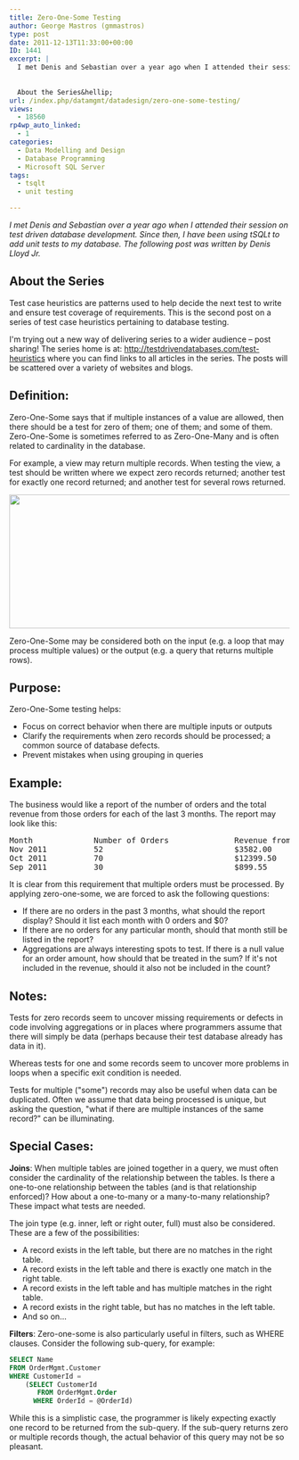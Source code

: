 ```yaml
---
title: Zero-One-Some Testing
author: George Mastros (gmmastros)
type: post
date: 2011-12-13T11:33:00+00:00
ID: 1441
excerpt: |
  I met Denis and Sebastian over a year ago when I attended their session on test driven database development.  Since then, I have been using tSQLt to add unit tests to my database.  The following post was written by Denis Lloyd Jr.
  
  
  About the Series&hellip;
url: /index.php/datamgmt/datadesign/zero-one-some-testing/
views:
  - 18560
rp4wp_auto_linked:
  - 1
categories:
  - Data Modelling and Design
  - Database Programming
  - Microsoft SQL Server
tags:
  - tsqlt
  - unit testing

---
```

_I met Denis and Sebastian over a year ago when I attended their session on test driven database development. Since then, I have been using tSQLt to add unit tests to my database. The following post was written by Denis Lloyd Jr._

## About the Series

Test case heuristics are patterns used to help decide the next test to write and ensure test coverage of requirements. This is the second post on a series of test case heuristics pertaining to database testing.

I'm trying out a new way of delivering series to a wider audience – post sharing! The series home is at: http://testdrivendatabases.com/test-heuristics where you can find links to all articles in the series. The posts will be scattered over a variety of websites and blogs.

## Definition:

Zero-One-Some says that if multiple instances of a value are allowed, then there should be a test for zero of them; one of them; and some of them. Zero-One-Some is sometimes referred to as Zero-One-Many and is often related to cardinality in the database.

For example, a view may return multiple records. When testing the view, a test should be written where we expect zero records returned; another test for exactly one record returned; and another test for several rows returned.

<div class="image_block">
  <a href="/media/blogs/DataMgmt/ZeroOneZomeTesting.png?mtime=1323782210"><img src="/wp-content/uploads/blogs/DataMgmt/ZeroOneZomeTesting.png?mtime=1323782210" alt="" width="898" height="240" /></a>
</div>

Zero-One-Some may be considered both on the input (e.g. a loop that may process multiple values) or the output (e.g. a query that returns multiple rows).

## Purpose:

Zero-One-Some testing helps:

  * Focus on correct behavior when there are multiple inputs or outputs
  * Clarify the requirements when zero records should be processed; a common source of database defects.
  * Prevent mistakes when using grouping in queries

## Example:

The business would like a report of the number of orders and the total revenue from those orders for each of the last 3 months. The report may look like this:

<pre>Month             Number of Orders              Revenue from Orders
Nov 2011          52                            $3582.00
Oct 2011          70                            $12399.50
Sep 2011          30                            $899.55</pre>

It is clear from this requirement that multiple orders must be processed. By applying zero-one-some, we are forced to ask the following questions:

  * If there are no orders in the past 3 months, what should the report display? Should it list each month with 0 orders and $0?
  * If there are no orders for any particular month, should that month still be listed in the report?
  * Aggregations are always interesting spots to test. If there is a null value for an order amount, how should that be treated in the sum? If it's not included in the revenue, should it also not be included in the count?

## Notes:

Tests for zero records seem to uncover missing requirements or defects in code involving aggregations or in places where programmers assume that there will simply be data (perhaps because their test database already has data in it).

Whereas tests for one and some records seem to uncover more problems in loops when a specific exit condition is needed.

Tests for multiple ("some") records may also be useful when data can be duplicated. Often we assume that data being processed is unique, but asking the question, "what if there are multiple instances of the same record?" can be illuminating.

## Special Cases:

**Joins**: When multiple tables are joined together in a query, we must often consider the cardinality of the relationship between the tables. Is there a one-to-one relationship between the tables (and is that relationship enforced)? How about a one-to-many or a many-to-many relationship? These impact what tests are needed.

The join type (e.g. inner, left or right outer, full) must also be considered. These are a few of the possibilities:

  * A record exists in the left table, but there are no matches in the right table.
  * A record exists in the left table and there is exactly one match in the right table.
  * A record exists in the left table and has multiple matches in the right table.
  * A record exists in the right table, but has no matches in the left table.
  * And so on...

**Filters**: Zero-one-some is also particularly useful in filters, such as WHERE clauses. Consider the following sub-query, for example:

```sql
SELECT Name   
FROM OrderMgmt.Customer  
WHERE CustomerId =        
    (SELECT CustomerId          
       FROM OrderMgmt.Order         
      WHERE OrderId = @OrderId)  
```
While this is a simplistic case, the programmer is likely expecting exactly one record to be returned from the sub-query. If the sub-query returns zero or multiple records though, the actual behavior of this query may not be so pleasant.